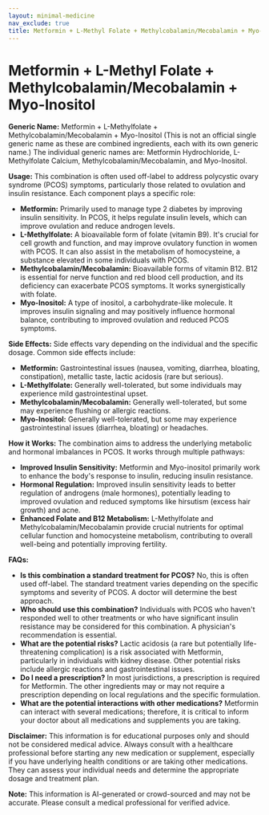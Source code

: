 ```yaml
---
layout: minimal-medicine
nav_exclude: true
title: Metformin + L-Methyl Folate + Methylcobalamin/Mecobalamin + Myo-Inositol
---
```


# Metformin + L-Methyl Folate + Methylcobalamin/Mecobalamin + Myo-Inositol

**Generic Name:**  Metformin + L-Methylfolate + Methylcobalamin/Mecobalamin + Myo-Inositol (This is not an official single generic name as these are combined ingredients, each with its own generic name.)  The individual generic names are: Metformin Hydrochloride, L-Methylfolate Calcium, Methylcobalamin/Mecobalamin, and Myo-Inositol.

**Usage:** This combination is often used off-label to address polycystic ovary syndrome (PCOS) symptoms, particularly those related to ovulation and insulin resistance.  Each component plays a specific role:

* **Metformin:** Primarily used to manage type 2 diabetes by improving insulin sensitivity. In PCOS, it helps regulate insulin levels, which can improve ovulation and reduce androgen levels.
* **L-Methylfolate:**  A bioavailable form of folate (vitamin B9).  It's crucial for cell growth and function, and may improve ovulatory function in women with PCOS.  It can also assist in the metabolism of homocysteine, a substance elevated in some individuals with PCOS.
* **Methylcobalamin/Mecobalamin:** Bioavailable forms of vitamin B12.  B12 is essential for nerve function and red blood cell production, and its deficiency can exacerbate PCOS symptoms.  It works synergistically with folate.
* **Myo-Inositol:** A type of inositol, a carbohydrate-like molecule. It improves insulin signaling and may positively influence hormonal balance, contributing to improved ovulation and reduced PCOS symptoms.


**Side Effects:** Side effects vary depending on the individual and the specific dosage.  Common side effects include:

* **Metformin:** Gastrointestinal issues (nausea, vomiting, diarrhea, bloating, constipation), metallic taste, lactic acidosis (rare but serious).
* **L-Methylfolate:** Generally well-tolerated, but some individuals may experience mild gastrointestinal upset.
* **Methylcobalamin/Mecobalamin:** Generally well-tolerated, but some may experience flushing or allergic reactions.
* **Myo-Inositol:** Generally well-tolerated, but some may experience gastrointestinal issues (diarrhea, bloating) or headaches.


**How it Works:**  The combination aims to address the underlying metabolic and hormonal imbalances in PCOS.  It works through multiple pathways:

* **Improved Insulin Sensitivity:** Metformin and Myo-inositol primarily work to enhance the body's response to insulin, reducing insulin resistance.
* **Hormonal Regulation:**  Improved insulin sensitivity leads to better regulation of androgens (male hormones), potentially leading to improved ovulation and reduced symptoms like hirsutism (excess hair growth) and acne.
* **Enhanced Folate and B12 Metabolism:** L-Methylfolate and Methylcobalamin/Mecobalamin provide crucial nutrients for optimal cellular function and homocysteine metabolism, contributing to overall well-being and potentially improving fertility.


**FAQs:**

* **Is this combination a standard treatment for PCOS?** No, this is often used off-label.  The standard treatment varies depending on the specific symptoms and severity of PCOS.  A doctor will determine the best approach.
* **Who should use this combination?**  Individuals with PCOS who haven't responded well to other treatments or who have significant insulin resistance may be considered for this combination. A physician's recommendation is essential.
* **What are the potential risks?**  Lactic acidosis (a rare but potentially life-threatening complication) is a risk associated with Metformin, particularly in individuals with kidney disease.  Other potential risks include allergic reactions and gastrointestinal issues.
* **Do I need a prescription?** In most jurisdictions, a prescription is required for Metformin. The other ingredients may or may not require a prescription depending on local regulations and the specific formulation.
* **What are the potential interactions with other medications?**  Metformin can interact with several medications; therefore, it is critical to inform your doctor about all medications and supplements you are taking.


**Disclaimer:** This information is for educational purposes only and should not be considered medical advice.  Always consult with a healthcare professional before starting any new medication or supplement, especially if you have underlying health conditions or are taking other medications. They can assess your individual needs and determine the appropriate dosage and treatment plan.


**Note:** This information is AI-generated or crowd-sourced and may not be accurate. Please consult a medical professional for verified advice.